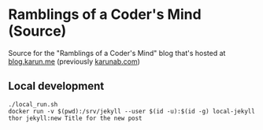# Ramblings of a Coder's Mind (Source)

Source for the "Ramblings of a Coder's Mind" blog that's hosted at [blog.karun.me](https://blog.karun.me) (previously [karunab.com](https://karunab.com))

## Local development

```
./local_run.sh
docker run -v $(pwd):/srv/jekyll --user $(id -u):$(id -g) local-jekyll thor jekyll:new Title for the new post
```
